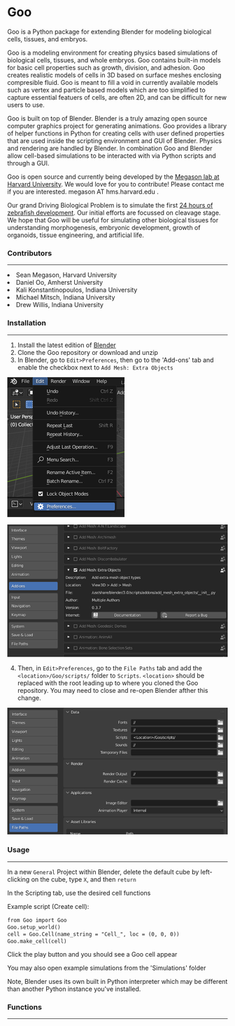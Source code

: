 # Goo
Goo is a Python package for extending Blender for modeling biological cells, tissues, and embryos. 

Goo is a modeling environment for creating physics based simulations of biological cells, tissues, and whole embryos. Goo contains built-in models for basic cell properties such as growth, division, and adhesion. Goo creates realistic models of cells in 3D based on surface meshes enclosing compresible fluid. Goo is meant to fill a void in currently available models such as vertex and particle based models which are too simplified to capture essential featuers of cells, are often 2D, and can be difficult for new users to use.

Goo is built on top of Blender. Blender is a truly amazing open source computer graphics project for generating animations. Goo provides a library of helper functions in Python for creating cells with user defined properties that are used inside the scripting environment and GUI of Blender. Physics and rendering are handled by Blender. In combination Goo and Blender allow cell-based simulations to be interacted with via Python scripts and through a GUI.

Goo is open source and currently being developed by the <a href="http://www.digitalfish.org">Megason lab at Harvard University</a>. We would love for you to contribute! Please contact me if you are interested. megason AT hms.harvard.edu .

Our grand Driving Biological Problem is to simulate the first <a href= "https://www.youtube.com/watch?v=RQ6vkDr_Dec">24 hours of zebrafish development</a>. Our initial efforts are focussed on cleavage stage. We hope that Goo will be useful for simulating other biological tissues for understanding morphogenesis, embryonic development, growth of organoids, tissue engineering, and artificial life.

### Contributors
___
<li>Sean Megason, Harvard University
<li>Daniel Oo, Amherst University
<li>Kali Konstantinopoulos, Indiana University
<li>Michael Mitsch, Indiana University
<li>Drew Willis, Indiana University

### Installation
---
1. Install the latest edition of [Blender](https://www.blender.org/download/)
2. Clone the Goo repository or download and unzip
3. In Blender, go to `Edit>Preferences`, then go to the 'Add-ons' tab and enable the checkbox next to `Add Mesh: Extra Objects`

![edit preferences](img/blender_edit_preferences.png)

![add mesh](img/blender_add_mesh.png)

4. Then, in `Edit>Preferences`, go to the `File Paths` tab and add the `<location>/Goo/scripts/` folder to `Scripts`. `<location>` should be replaced with the root leading up to where you cloned the Goo repository. You may need to close and re-open Blender afther this change.


![add path](img/blender_add_path.png)

### Usage
---
In a new `General` Project within Blender, delete the default cube by left-clicking on the cube, type `X`, and then `return`

In the Scripting tab, use the desired cell functions

Example script (Create cell):
```
from Goo import Goo
Goo.setup_world()
cell = Goo.Cell(name_string = "Cell_", loc = (0, 0, 0))
Goo.make_cell(cell)
```
Click the play button and you should see a Goo cell appear
  
You may also open example simulations from the 'Simulations' folder
  
Note, Blender uses its own built in Python interpreter which may be different than another Python instance you've installed.
  
### Functions
---
